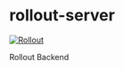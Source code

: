 # rollout-server

[![Rollout](https://circleci.com/gh/nickrobinson/rollout-server.svg?style=svg)](https://circleci.com/gh/nickrobinson/rollout-server)

Rollout Backend
